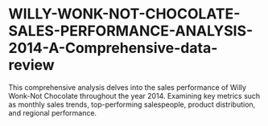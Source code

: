 # WILLY-WONK-NOT-CHOCOLATE-SALES-PERFORMANCE-ANALYSIS-2014-A-Comprehensive-data-review
 This comprehensive analysis delves into the sales performance of Willy Wonk-Not Chocolate throughout the year 2014. Examining key metrics such as monthly sales trends, top-performing salespeople, product distribution, and regional performance.
